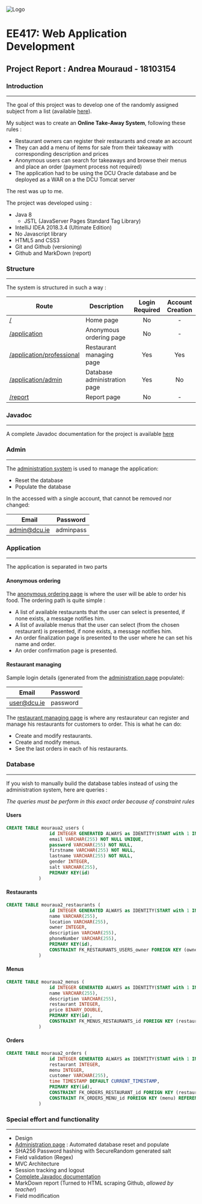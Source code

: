![Logo](https://hardwareassociation.ie/wp-content/uploads/2017/12/Dcu-logo.png)
# EE417: Web Application Development

## Project Report : Andrea Mouraud - 18103154

### Introduction
***
The goal of this project was to develop one of the randomly assigned subject from a list (available [here](http://ee417.eeng.dcu.ie/home/assignment)).

My subject was to create an **Online Take-Away System**, following these rules :
- Restaurant owners can register their restaurants and create an account
- They can add a menu of items for sale from their takeaway with corresponding description and prices
- Anonymous users can search for takeaways and browse their menus and place an order  (payment process not required)
- The application had to be using the DCU Oracle database and be deployed as a WAR on a the DCU Tomcat server 

The rest was up to me.

The project was developed using :
* Java 8
    * JSTL (JavaServer Pages Standard Tag Library)
* IntelliJ IDEA 2018.3.4 (Ultimate Edition)
* No Javascript library 
* HTML5 and CSS3
* Git and Github (versioning)
* Github and MarkDown (report) 

### Structure
***
The system is structured in such a way :
	
| Route                                                                                      | Description                  | Login Required | Account Creation |
|--------------------------------------------------------------------------------------------|------------------------------|:--------------:|:----------------:|
| [/](http://ssd.eeng.dcu.ie:8091/mouraua2/)                                                 | Home page                    | No             | -                |
| [/application](http://ssd.eeng.dcu.ie:8091/mouraua2/application)                           | Anonymous ordering page      | No             | -                |
| [/application/professional](http://ssd.eeng.dcu.ie:8091/mouraua2/application/professional) | Restaurant managing page     | Yes            | Yes              |
| [/application/admin](http://ssd.eeng.dcu.ie:8091/mouraua2/application/admin)               | Database administration page | Yes            | No               |
| [/report](http://ssd.eeng.dcu.ie:8091/mouraua2/report)                                     | Report page                  | No             | -                |

### Javadoc
***
A complete Javadoc documentation for the project is available [here](https://andreamouraud.github.io/)


### Admin 
***
The [administration system](http://ssd.eeng.dcu.ie:8091/mouraua2/application/admin) is used to manage the application:
- Reset the database
- Populate the database

In the accessed with a single account, that cannot be removed nor changed:

| Email        | Password  |
|--------------|-----------|
| admin@dcu.ie | adminpass |

### Application
***
The application is separated in two parts

#### Anonymous ordering

The [anonymous ordering page](http://ssd.eeng.dcu.ie:8091/application/mouraua2/) is where the user will be able to order his food.
The ordering path is quite simple :
* A list of available restaurants that the user can select is presented, if none exists, a message notifies him.
* A list of available menus that the user can select (from the chosen restaurant) is presented, if none exists, a message notifies him.
* An order finalization page is presented to the user where he can set his name and order.
* An order confirmation page is presented.

#### Restaurant managing 

Sample login details (generated from the [administration page](http://ssd.eeng.dcu.ie:8091/mouraua2/application/admin) populate):

| Email        | Password  |
|--------------|-----------|
| user@dcu.ie  | password  |

The [restaurant managing page](http://ssd.eeng.dcu.ie:8091/mouraua2/application/professional) is where any restaurateur can register and manage his restaurants for customers to order.
This is what he can do:
* Create and modify restaurants.
* Create and modify menus.
* See the last orders in each of his restaurants.

### Database
***
If you wish to manually build the database tables instead of using the administration system, here are queries :

*The queries must be perform in this exact order because of constraint rules*

#### Users

```sql
CREATE TABLE mouraua2_users (
                id INTEGER GENERATED ALWAYS as IDENTITY(START with 1 INCREMENT by 1),
                email VARCHAR(255) NOT NULL UNIQUE,
                password VARCHAR(255) NOT NULL,
                firstname VARCHAR(255) NOT NULL,
                lastname VARCHAR(255) NOT NULL,
                gender INTEGER,
                salt VARCHAR(255),
                PRIMARY KEY(id)
            )
```

#### Restaurants

```sql
CREATE TABLE mouraua2_restaurants (
                id INTEGER GENERATED ALWAYS as IDENTITY(START with 1 INCREMENT by 1),
                name VARCHAR(255),
                location VARCHAR(255),
                owner INTEGER,
                description VARCHAR(255),
                phoneNumber VARCHAR(255),
                PRIMARY KEY(id),
                CONSTRAINT FK_RESTAURANTS_USERS_owner FOREIGN KEY (owner) REFERENCES MOURAUA2_USERS(ID) ON DELETE SET NULL
            )
```

#### Menus

```sql
CREATE TABLE mouraua2_menus (
                id INTEGER GENERATED ALWAYS as IDENTITY(START with 1 INCREMENT by 1),
                name VARCHAR(255),
                description VARCHAR(255),
                restaurant INTEGER,
                price BINARY_DOUBLE,
                PRIMARY KEY(id),
                CONSTRAINT FK_MENUS_RESTAURANTS_id FOREIGN KEY (restaurant) REFERENCES MOURAUA2_RESTAURANTS(ID) ON DELETE SET NULL
            )
```

#### Orders

```sql
CREATE TABLE mouraua2_orders (
                id INTEGER GENERATED ALWAYS as IDENTITY(START with 1 INCREMENT by 1),
                restaurant INTEGER,
                menu INTEGER,
                customer VARCHAR(255),
                time TIMESTAMP DEFAULT CURRENT_TIMESTAMP,
                PRIMARY KEY(id),
                CONSTRAINT FK_ORDERS_RESTAURANT_id FOREIGN KEY (restaurant) REFERENCES MOURAUA2_RESTAURANTS(ID) ON DELETE SET NULL,
                CONSTRAINT FK_ORDERS_MENU_id FOREIGN KEY (menu) REFERENCES MOURAUA2_MENUS(ID) ON DELETE SET NULL
            )
```

### Special effort and functionality 
***
* Design
* [Administration page](http://ssd.eeng.dcu.ie:8091/mouraua2/application/admin) : Automated database reset and populate
* SHA256 Password hashing with SecureRandom generated salt
* Field validation (Regex)
* MVC Architecture
* Session tracking and logout
* [Complete Javadoc documentation](https://andreamouraud.github.io/)
* MarkDown report (Turned to HTML scraping Github, *allowed by teacher*)
* Field modification 